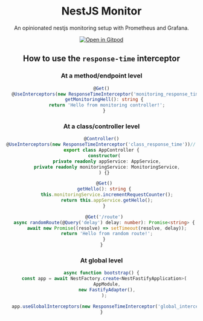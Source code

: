 <h1 align="center">NestJS Monitor</h1>

<div align="center">
An opinionated nestjs monitoring setup with Prometheus and Grafana.

[![Open in Gitpod](https://gitpod.io/button/open-in-gitpod.svg)](https://gitpod.io/#https://github.com/ChakshuGautam/nestjs-monitor)

## How to use the `response-time` interceptor 

### At a method/endpoint level

```ts
@Get()
  @UseInterceptors(new ResponseTimeInterceptor('monitoring_response_time')) // <<-- focus on this line
  getMonitoringHell(): string {
    return 'Hello from monitoring controller!';
  }
```

### At a class/controller level

```ts
@Controller()
@UseInterceptors(new ResponseTimeInterceptor('class_response_time'))// <<-- focus on this line
export class AppController {
  constructor(
    private readonly appService: AppService,
    private readonly monitoringService: MonitoringService,
  ) {}

  @Get()
  getHello(): string {
    this.monitoringService.incrementRequestCounter();
    return this.appService.getHello();
  }

  @Get('/route')
  async randomRoute(@Query('delay') delay: number): Promise<string> {
    await new Promise((resolve) => setTimeout(resolve, delay));
    return 'Hello from random route!';
  }
}
```

### At global level

```ts
async function bootstrap() {
  const app = await NestFactory.create<NestFastifyApplication>(
    AppModule,
    new FastifyAdapter(),
  );

  app.useGlobalInterceptors(new ResponseTimeInterceptor('global_interceptor')); //<<-- focus on this line
}
```